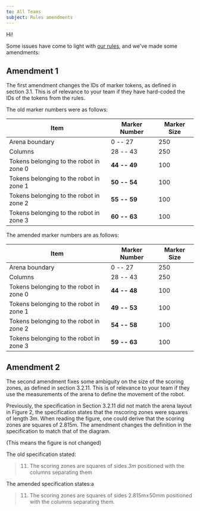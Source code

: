 ```yaml
---
to: All Teams
subject: Rules amendments
---
```


Hi!

Some issues have come to light with [our rules][rules], and we've made some amendments:

## Amendment 1

The first amendment changes the IDs of marker tokens, as defined in section 3.1. This is of relevance to your team if they have hard-coded the IDs of the tokens from the rules.

The old marker numbers were as follows:

| Item                                    | Marker Number     | Marker Size      |
|-----------------------------------------|-------------------|------------------|
| Arena boundary                          |     0 -- 27       |           250    |
| Columns                                 |    28 -- 43       |           250    |
| Tokens belonging to the robot in zone 0 |    **44 -- 49**   |           100    |
| Tokens belonging to the robot in zone 1 |    **50 -- 54**   |           100    |
| Tokens belonging to the robot in zone 2 |    **55 -- 59**   |           100    |
| Tokens belonging to the robot in zone 3 |    **60 -- 63**   |           100    |

The amended marker numbers are as follows:

| Item                                    | Marker Number     | Marker Size      |
|-----------------------------------------|-------------------|------------------|
| Arena boundary                          |     0 -- 27       |           250    |
| Columns                                 |    28 -- 43       |           250    |
| Tokens belonging to the robot in zone 0 |    **44 -- 48**   |           100    |
| Tokens belonging to the robot in zone 1 |    **49 -- 53**   |           100    |
| Tokens belonging to the robot in zone 2 |    **54 -- 58**   |           100    |
| Tokens belonging to the robot in zone 3 |    **59 -- 63**   |           100    |

## Amendment 2

The second amendment fixes some ambiguity on the size of the scoring zones, as defined in section 3.2.11. This is of relevance to your team if they use the measurements of the arena to define the movement of the robot.

Previously, the specification in Section 3.2.11 did not match the arena layout in Figure 2, the specification states that the mscoring zones were squares of length 3m. When reading the figure, one could derive that the scoring zones are squares of 2.815m. The amendment changes the definition in the specification to match that of the diagram.

(This means the figure is not changed)

The old specification stated:

> 11. The scoring zones are squares of sides *3m* positioned with the columns separating
them

The amended specification states:a

> 11. The scoring zones are squares of sides 2.815m±50mm positioned with the columns separating them.


[rules]: https://docs.sourcebots.co.uk/rules/
